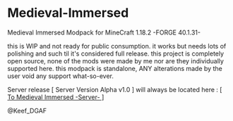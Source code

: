 # Medieval-Immersed
Medieval Immersed Modpack for MineCraft 1.18.2 -FORGE 40.1.31-

this is WIP and not ready for public consumption. it works but needs lots of polishing and such til it's considered full release.
this project is completely open source, none of the mods were made by me nor are they individually supported here.
this modpack is standalone, ANY alterations made by the user void any support what-so-ever.

Server release [ Server Version Alpha v1.0 ] will always be located here : [[ To Medieval Immersed -Server- ]](https://www.dropbox.com/s/6uyqjwq5wh3rz0f/Medieval_Immersed_Server_%5BAlpha%20v1.0%5D.zip?dl=0)

@Keef_DGAF

